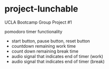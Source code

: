 # project-lunchable
UCLA Bootcamp Group Project #1

pomodoro timer functionality
- start button, pause button, reset button
- countdown remaining work time
- count down remaining break time
- audio signal that indicates end of timer (work)
- audio signal that indicates end of timer (break)